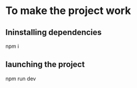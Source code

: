 # To make the project work

## Ininstalling dependencies
npm i 

## launching the project
npm run dev
